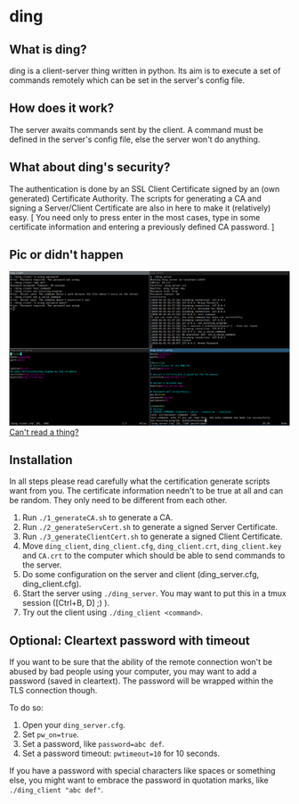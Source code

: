 # ding
## What is ding?
ding is a client-server thing written in python. Its aim is to execute a set of commands remotely which can be set in the server's config file.

## How does it work?
The server awaits commands sent by the client. A command must be defined in the server's config file, else the server won't do anything.

## What about ding's security?
The authentication is done by an SSL Client Certificate signed by an (own generated) Certificate Authority. The scripts for generating a CA and signing a Server/Client Certificate are also in here to make it (relatively) easy. [ You need only to press enter in the most cases, type in some certificate information and entering a previously defined CA password. ]

## Pic or didn't happen
![Screenshot of ding](/img/dingScreenshot.png)
[Can't read a thing?](https://raw.githubusercontent.com/Bandie/ding/master/img/dingScreenshot.png)

## Installation
In all steps please read carefully what the certification generate scripts want from you. The certificate information needn't to be true at all and can be random. They only need to be different from each other.

1. Run `./1_generateCA.sh` to generate a CA.
2. Run `./2_generateServCert.sh` to generate a signed Server Certificate.
3. Run `./3_generateClientCert.sh` to generate a signed Client Certificate.
4. Move `ding_client`, `ding_client.cfg`, `ding_client.crt`, `ding_client.key` and `CA.crt` to the computer which should be able to send commands to the server.
5. Do some configuration on the server and client (ding\_server.cfg, ding\_client.cfg).
6. Start the server using `./ding_server`. You may want to put this in a tmux session ([Ctrl+B, D] ;) ).
7. Try out the client using `./ding_client <command>`.

## Optional: Cleartext password with timeout
If you want to be sure that the ability of the remote connection won't be abused by bad people using your computer, you may want to add a password (saved in cleartext). 
The password will be wrapped within the TLS connection though.

To do so:

1. Open your `ding_server.cfg`.
2. Set `pw_on=true`.
3. Set a password, like `password=abc def`.
4. Set a password timeout: `pwtimeout=10` for 10 seconds.

If you have a password with special characters like spaces or something else, you might want to embrace the password in quotation marks, like `./ding_client "abc def"`.
